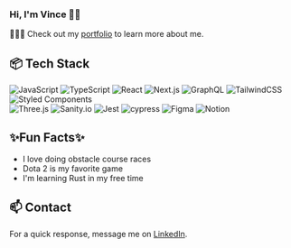 ### Hi, I'm Vince 👋🏽  

<!-- I'm a 33-year-old developer based in the US. Passionate about creating fun experiences and solving hard problems -->

👨🏻‍💻 Check out my [portfolio](https://www.vinnyhoward.dev/) to learn more about me.
 
## 📦 Tech Stack
<!-- Badges from https://github.com/Ileriayo/markdown-badges -->
![JavaScript](https://img.shields.io/badge/javascript-%23323330.svg?style=for-the-badge&logo=javascript&logoColor=%23F7DF1E)
![TypeScript](https://img.shields.io/badge/typescript-%23007ACC.svg?style=for-the-badge&logo=typescript&logoColor=white)
![React](https://img.shields.io/badge/react-%2320232a.svg?style=for-the-badge&logo=react&logoColor=%2361DAFB)
![Next.js](https://img.shields.io/badge/next.js-000000?style=for-the-badge&logo=nextdotjs&logoColor=white)
![GraphQL](https://img.shields.io/badge/-GraphQL-E10098?style=for-the-badge&logo=graphql&logoColor=white)
![TailwindCSS](https://img.shields.io/badge/tailwindcss-%2338B2AC.svg?style=for-the-badge&logo=tailwind-css&logoColor=white)
![Styled Components](https://img.shields.io/badge/styled--components-DB7093?style=for-the-badge&logo=styled-components&logoColor=white)<br/>
![Three.js](https://img.shields.io/badge/threejs-black?style=for-the-badge&logo=three.js&logoColor=white)
![Sanity.io](https://img.shields.io/badge/Sanity.io-black?style=for-the-badge&logo=sanity&logoColor=white)
![Jest](https://img.shields.io/badge/-jest-%23C21325?style=for-the-badge&logo=jest&logoColor=white)
![cypress](https://img.shields.io/badge/-cypress-%23E5E5E5?style=for-the-badge&logo=cypress&logoColor=058a5e)
![Figma](https://img.shields.io/badge/figma-%23F24E1E.svg?style=for-the-badge&logo=figma&logoColor=white)
![Notion](https://img.shields.io/badge/Notion-%23000000.svg?style=for-the-badge&logo=notion&logoColor=white)
 
## ✨Fun Facts✨ 

- I love doing obstacle course races
- Dota 2 is my favorite game
- I'm learning Rust in my free time

## 📫 Contact

 For a quick response, message me on [LinkedIn](https://www.linkedin.com/in/vinnyhoward/). 
 